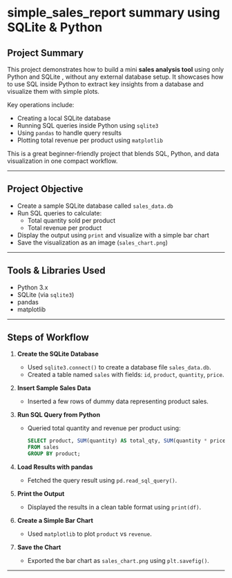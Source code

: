 # simple_sales_report summary using SQLite & Python

## Project Summary

This project demonstrates how to build a mini **sales analysis tool** using only Python and SQLite , without any external database setup. It showcases how to use SQL inside Python to extract key insights from a database and visualize them with simple plots.

Key operations include:
- Creating a local SQLite database
- Running SQL queries inside Python using `sqlite3`
- Using `pandas` to handle query results
- Plotting total revenue per product using `matplotlib`

This is a great beginner-friendly project that blends SQL, Python, and data visualization in one compact workflow.

---
## Project Objective

- Create a sample SQLite database called `sales_data.db`
- Run SQL queries to calculate:
  - Total quantity sold per product
  - Total revenue per product
- Display the output using `print` and visualize with a simple bar chart
- Save the visualization as an image (`sales_chart.png`)

---
## Tools & Libraries Used

- Python 3.x
- SQLite (via `sqlite3`)
- pandas
- matplotlib
---
## Steps of Workflow

1. **Create the SQLite Database**
   - Used `sqlite3.connect()` to create a database file `sales_data.db`.
   - Created a table named `sales` with fields: `id`, `product`, `quantity`, `price`.

2. **Insert Sample Sales Data**
   - Inserted a few rows of dummy data representing product sales.

3. **Run SQL Query from Python**
   - Queried total quantity and revenue per product using:
     ```sql
     SELECT product, SUM(quantity) AS total_qty, SUM(quantity * price) AS revenue
     FROM sales
     GROUP BY product;
     ```

4. **Load Results with pandas**
   - Fetched the query result using `pd.read_sql_query()`.

5. **Print the Output**
   - Displayed the results in a clean table format using `print(df)`.

6. **Create a Simple Bar Chart**
   - Used `matplotlib` to plot `product` vs `revenue`.

7. **Save the Chart**
   - Exported the bar chart as `sales_chart.png` using `plt.savefig()`.

 ---


